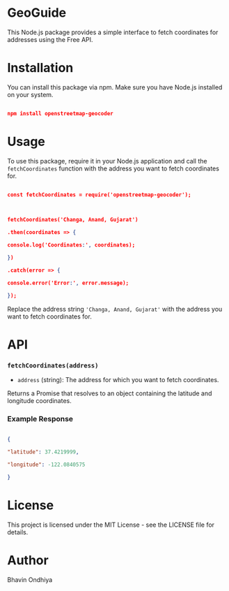 ﻿
# GeoGuide

This Node.js package provides a simple interface to fetch coordinates for addresses using the Free API.

 
# Installation

You can install this package via npm. Make sure you have Node.js installed on your system.

``` json

npm install openstreetmap-geocoder

```

# Usage

To use this package, require it in your Node.js application and call the `fetchCoordinates` function with the address you want to fetch coordinates for.

```json

const fetchCoordinates = require('openstreetmap-geocoder');

  

fetchCoordinates('Changa, Anand, Gujarat')

.then(coordinates => {

console.log('Coordinates:', coordinates);

})

.catch(error => {

console.error('Error:', error.message);

});

```

Replace the address string `'Changa, Anand, Gujarat'` with the address you want to fetch coordinates for.

  

# API

 
### `fetchCoordinates(address)`


-  `address` (string): The address for which you want to fetch coordinates.

  

Returns a Promise that resolves to an object containing the latitude and longitude coordinates.

  

### Example Response

  

```json

{

"latitude": 37.4219999,

"longitude": -122.0840575

}
```

# License

This project is licensed under the MIT License - see the LICENSE file for details.

# Author

Bhavin Ondhiya
